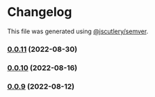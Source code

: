 # Changelog

This file was generated using [@jscutlery/semver](https://github.com/jscutlery/semver).

### [0.0.11](https://github.com/HausDAO/daohaus-monorepo/compare/common-utilities@0.0.10...common-utilities@0.0.11) (2022-08-30)

### [0.0.10](https://github.com/HausDAO/daohaus-monorepo/compare/common-utilities@0.0.9...common-utilities@0.0.10) (2022-08-16)

### [0.0.9](https://github.com/HausDAO/daohaus-monorepo/compare/common-utilities@0.0.8...common-utilities@0.0.9) (2022-08-12)
